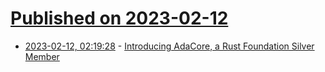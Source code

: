 # [Published on 2023-02-12](index.md)

* [2023-02-12, 02:19:28](https://lobste.rs/s/citxsi/introducing_adacore_rust_foundation) - [Introducing AdaCore, a Rust Foundation Silver Member](https://foundation.rust-lang.org/news/member-spotlight-adacore/)
